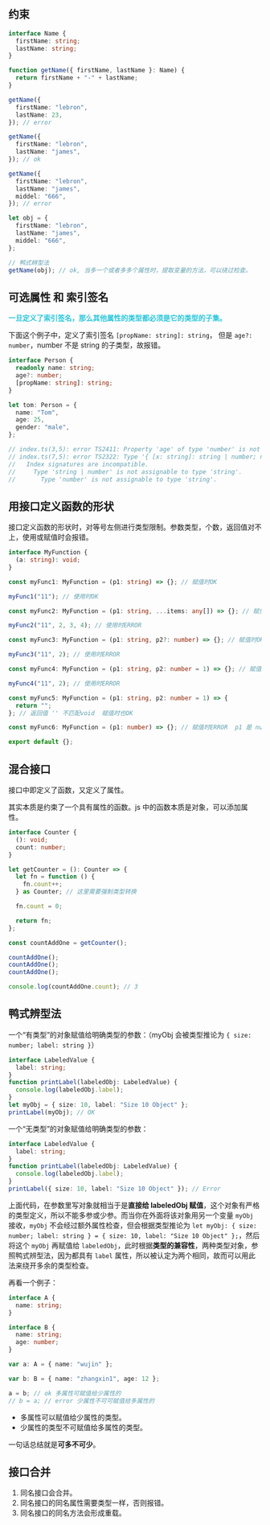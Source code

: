 ## 约束

```typescript
interface Name {
  firstName: string;
  lastName: string;
}

function getName({ firstName, lastName }: Name) {
  return firstName + "-" + lastName;
}

getName({
  firstName: "lebron",
  lastName: 23,
}); // error

getName({
  firstName: "lebron",
  lastName: "james",
}); // ok

getName({
  firstName: "lebron",
  lastName: "james",
  middel: "666",
}); // error

let obj = {
  firstName: "lebron",
  lastName: "james",
  middel: "666",
};

// 鸭式辨型法
getName(obj); // ok, 当多一个或者多多个属性时，提取变量的方法，可以绕过检查。
```

## 可选属性 和 索引签名

<b><font color="#26c6da">一旦定义了索引签名，那么其他属性的类型都必须是它的类型的子集。</font></b>

下面这个例子中，定义了索引签名 `[propName: string]: string`， 但是 `age?: number`，number 不是 string 的子类型，故报错。

```typescript
interface Person {
  readonly name: string;
  age?: number;
  [propName: string]: string;
}

let tom: Person = {
  name: "Tom",
  age: 25,
  gender: "male",
};

// index.ts(3,5): error TS2411: Property 'age' of type 'number' is not assignable to string index type 'string'.
// index.ts(7,5): error TS2322: Type '{ [x: string]: string | number; name: string; age: number; gender: string; }' is not assignable to type 'Person'.
//   Index signatures are incompatible.
//     Type 'string | number' is not assignable to type 'string'.
//       Type 'number' is not assignable to type 'string'.
```

## 用接口定义函数的形状

接口定义函数的形状时，对等号左侧进行类型限制。参数类型，个数，返回值对不上，使用或赋值时会报错。

```typescript
interface MyFunction {
  (a: string): void;
}

const myFunc1: MyFunction = (p1: string) => {}; // 赋值时OK

myFunc1("11"); // 使用时OK

const myFunc2: MyFunction = (p1: string, ...items: any[]) => {}; // 赋值时OK

myFunc2("11", 2, 3, 4); // 使用时ERROR

const myFunc3: MyFunction = (p1: string, p2?: number) => {}; // 赋值时OK

myFunc3("11", 2); // 使用时ERROR

const myFunc4: MyFunction = (p1: string, p2: number = 1) => {}; // 赋值时OK

myFunc4("11", 2); // 使用时ERROR

const myFunc5: MyFunction = (p1: string, p2: number = 1) => {
  return "";
}; // 返回值 '' 不匹配void  赋值时也OK

const myFunc6: MyFunction = (p1: number) => {}; // 赋值时ERROR  p1 是 number

export default {};
```

## 混合接口

接口中即定义了函数，又定义了属性。

其实本质是约束了一个具有属性的函数。js 中的函数本质是对象，可以添加属性。

```typescript
interface Counter {
  (): void;
  count: number;
}

let getCounter = (): Counter => {
  let fn = function () {
    fn.count++;
  } as Counter; // 这里需要强制类型转换

  fn.count = 0;

  return fn;
};

const countAddOne = getCounter();

countAddOne();
countAddOne();
countAddOne();

console.log(countAddOne.count); // 3
```

## 鸭式辨型法

一个“有类型”的对象赋值给明确类型的参数：（myObj 会被类型推论为 `{ size: number; label: string }`）

```typescript
interface LabeledValue {
  label: string;
}
function printLabel(labeledObj: LabeledValue) {
  console.log(labeledObj.label);
}
let myObj = { size: 10, label: "Size 10 Object" };
printLabel(myObj); // OK
```

一个“无类型”的对象赋值给明确类型的参数：

```typescript
interface LabeledValue {
  label: string;
}
function printLabel(labeledObj: LabeledValue) {
  console.log(labeledObj.label);
}
printLabel({ size: 10, label: "Size 10 Object" }); // Error
```

上面代码，在参数里写对象就相当于是**直接给 labeledObj 赋值**，这个对象有严格的类型定义，所以不能多参或少参。而当你在外面将该对象用另一个变量 `myObj` 接收，`myObj` 不会经过额外属性检查，但会根据类型推论为 `let myObj: { size: number; label: string } = { size: 10, label: "Size 10 Object" };`，然后将这个 `myObj` 再赋值给 `labeledObj`，此时根据**类型的兼容性**，两种类型对象，参照鸭式辨型法，因为都具有 `label` 属性，所以被认定为两个相同，故而可以用此法来绕开多余的类型检查。

再看一个例子：

```typescript
interface A {
  name: string;
}

interface B {
  name: string;
  age: number;
}

var a: A = { name: "wujin" };

var b: B = { name: "zhangxin1", age: 12 };

a = b; // ok 多属性可赋值给少属性的
// b = a; // error 少属性不可可赋值给多属性的
```

- 多属性可以赋值给少属性的类型。
- 少属性的类型不可赋值给多属性的类型。

一句话总结就是**可多不可少**。

## 接口合并

1. 同名接口会合并。
2. 同名接口的同名属性需要类型一样，否则报错。
3. 同名接口的同名方法会形成重载。
